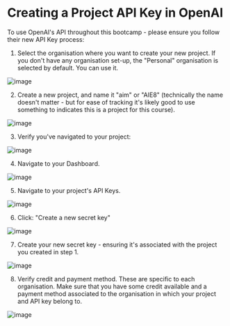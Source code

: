 # Creating a Project API Key in OpenAI

To use OpenAI's API throughout this bootcamp - please ensure you follow their new API Key process:

1. Select the organisation where you want to create your new project. If you don't have any organisation set-up, the "Personal" organisation is selected by default. You can use it.

![image](https://i.imgur.com/dZU1l9j.png)

2. Create a new project, and name it "aim" or "AIE8" (technically the name doesn't matter - but for ease of tracking it's likely good to use something to indicates this is a project for this course).

![image](https://i.imgur.com/RtYWMC3.png)

3. Verify you've navigated to your project:

![image](https://i.imgur.com/4dn1CaB.png)

4. Navigate to your Dashboard.

![image](https://i.imgur.com/JujvUEX.png)

5. Navigate to your project's API Keys.

![image](https://i.imgur.com/6JpxDCr.png)

6. Click: "Create a new secret key"

![image](https://i.imgur.com/SrN7RD5.png)

7. Create your new secret key - ensuring it's associated with the project you created in step 1.

![image](https://i.imgur.com/0Fh1X6P.png)

8. Verify credit and payment method. These are specific to each organisation. Make sure that you have some credit available and a payment method associated to the organisation in which your project and API key belong to.

![image](https://i.imgur.com/CTxmKYw.png)
